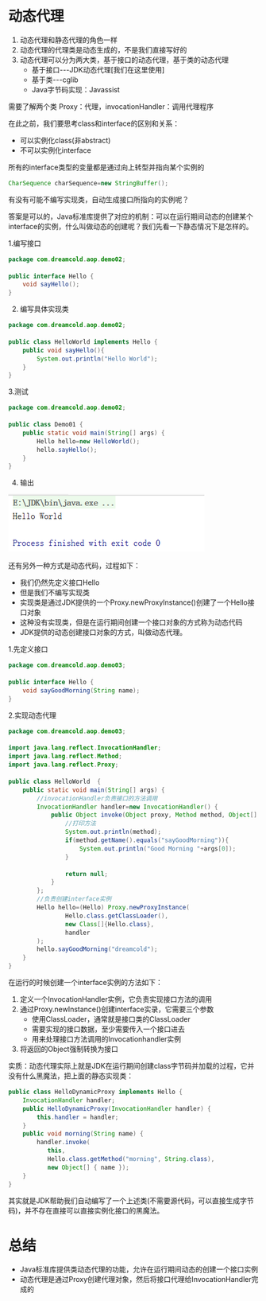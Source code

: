 # 动态代理

1. 动态代理和静态代理的角色一样
2. 动态代理的代理类是动态生成的，不是我们直接写好的
3. 动态代理可以分为两大类，基于接口的动态代理，基于类的动态代理
    - 基于接口---JDK动态代理[我们在这里使用]
    - 基于类---cglib
    - Java字节码实现：Javassist

需要了解两个类 Proxy：代理，invocationHandler：调用代理程序

在此之前，我们要思考class和interface的区别和关系：
- 可以实例化class(非abstract)
- 不可以实例化interface

所有的interface类型的变量都是通过向上转型并指向某个实例的

```java
CharSequence charSequence=new StringBuffer();
```

有没有可能不编写实现类，自动生成接口所指向的实例呢？

答案是可以的，Java标准库提供了对应的机制：可以在运行期间动态的创建某个interface的实例，什么叫做动态的创建呢？我们先看一下静态情况下是怎样的。

1.编写接口
```java
package com.dreamcold.aop.demo02;

public interface Hello {
    void sayHello();
}

```

2. 编写具体实现类

```java
package com.dreamcold.aop.demo02;

public class HelloWorld implements Hello {
    public void sayHello(){
        System.out.println("Hello World");
    }
}
```

3.测试

```java
package com.dreamcold.aop.demo02;

public class Demo01 {
    public static void main(String[] args) {
        Hello hello=new HelloWorld();
        hello.sayHello();
    }
}
```

4. 输出

![](images/2020-10-02-21-18-01.png)

还有另外一种方式是动态代码，过程如下：
- 我们仍然先定义接口Hello
- 但是我们不编写实现类
- 实现类是通过JDK提供的一个Proxy.newProxyInstance()创建了一个Hello接口对象
- 这种没有实现类，但是在运行期间创建一个接口对象的方式称为动态代码
- JDK提供的动态创建接口对象的方式，叫做动态代理。

1.先定义接口

```java
package com.dreamcold.aop.demo03;

public interface Hello {
    void sayGoodMorning(String name);
}
```

2.实现动态代理

```java
package com.dreamcold.aop.demo03;

import java.lang.reflect.InvocationHandler;
import java.lang.reflect.Method;
import java.lang.reflect.Proxy;

public class HelloWorld  {
    public static void main(String[] args) {
        //invocationHandler负责接口的方法调用
        InvocationHandler handler=new InvocationHandler() {
            public Object invoke(Object proxy, Method method, Object[] args) throws Throwable {
                //打印方法
                System.out.println(method);
                if(method.getName().equals("sayGoodMorning")){
                    System.out.println("Good Morning "+args[0]);
                }

                return null;
            }
        };
        //负责创建interface实例
        Hello hello=(Hello) Proxy.newProxyInstance(
                Hello.class.getClassLoader(),
                new Class[]{Hello.class},
                handler
        );
        hello.sayGoodMorning("dreamcold");
    }
}

```

在运行的时候创建一个interface实例的方法如下：
1. 定义一个InvocationHandler实例，它负责实现接口方法的调用
2. 通过Proxy.newInstance()创建interface实录，它需要三个参数
    - 使用ClassLoader，通常就是接口类的ClassLoader
    - 需要实现的接口数据，至少需要传入一个接口进去
    - 用来处理接口方法调用的Invocationhandler实例
3. 将返回的Object强制转换为接口

实质：动态代理实际上就是JDK在运行期间创建class字节码并加载的过程，它并没有什么黑魔法，把上面的静态实现类：

```java
public class HelloDynamicProxy implements Hello {
    InvocationHandler handler;
    public HelloDynamicProxy(InvocationHandler handler) {
        this.handler = handler;
    }
    public void morning(String name) {
        handler.invoke(
           this,
           Hello.class.getMethod("morning", String.class),
           new Object[] { name });
    }
}
```
其实就是JDK帮助我们自动编写了一个上述类(不需要源代码，可以直接生成字节码)，并不存在直接可以直接实例化接口的黑魔法。


# 总结
- Java标准库提供类动态代理的功能，允许在运行期间动态的创建一个接口实例
- 动态代理是通过Proxy创建代理对象，然后将接口代理给InvocationHandler完成的












